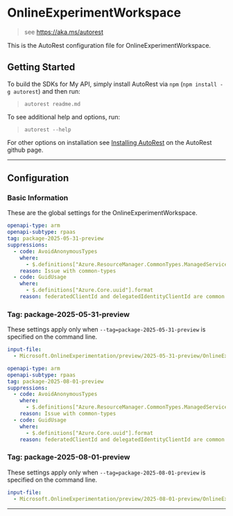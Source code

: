 # OnlineExperimentWorkspace

> see https://aka.ms/autorest

This is the AutoRest configuration file for OnlineExperimentWorkspace.

## Getting Started

To build the SDKs for My API, simply install AutoRest via `npm` (`npm install -g autorest`) and then run:

> `autorest readme.md`

To see additional help and options, run:

> `autorest --help`

For other options on installation see [Installing AutoRest](https://aka.ms/autorest/install) on the AutoRest github page.

---

## Configuration

### Basic Information

These are the global settings for the OnlineExperimentWorkspace.

```yaml
openapi-type: arm
openapi-subtype: rpaas
tag: package-2025-05-31-preview
suppressions:
  - code: AvoidAnonymousTypes
    where:
      - $.definitions["Azure.ResourceManager.CommonTypes.ManagedServiceIdentityUpdate"].properties["userAssignedIdentities"].additionalProperties
    reason: Issue with common-types
  - code: GuidUsage
    where:
      - $.definitions["Azure.Core.uuid"].format
    reason: federatedClientId and delegatedIdentityClientId are common types and defined as guid.
```

### Tag: package-2025-05-31-preview

These settings apply only when `--tag=package-2025-05-31-preview` is specified on the command line.

```yaml $(tag) == 'package-2025-05-31-preview'
input-file:
  - Microsoft.OnlineExperimentation/preview/2025-05-31-preview/OnlineExperimentWorkspace.json
```

```yaml
openapi-type: arm
openapi-subtype: rpaas
tag: package-2025-08-01-preview
suppressions:
  - code: AvoidAnonymousTypes
    where:
      - $.definitions["Azure.ResourceManager.CommonTypes.ManagedServiceIdentityUpdate"].properties["userAssignedIdentities"].additionalProperties
    reason: Issue with common-types
  - code: GuidUsage
    where:
      - $.definitions["Azure.Core.uuid"].format
    reason: federatedClientId and delegatedIdentityClientId are common types and defined as guid.
```

### Tag: package-2025-08-01-preview

These settings apply only when `--tag=package-2025-08-01-preview` is specified on the command line.

```yaml $(tag) == 'package-2025-08-01-preview'
input-file:
  - Microsoft.OnlineExperimentation/preview/2025-08-01-preview/OnlineExperimentWorkspace.json
```

---
